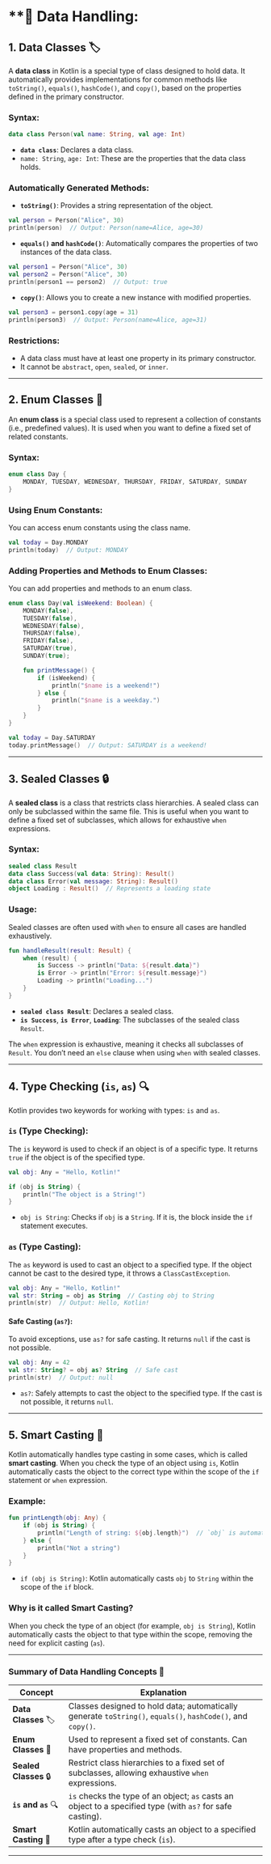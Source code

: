 # **🔷 Data Handling:

## **1. Data Classes** 🏷️

A **data class** in Kotlin is a special type of class designed to hold data.
It automatically provides implementations for common methods like `toString()`, `equals()`, `hashCode()`, and `copy()`,
based on the properties defined in the primary constructor.

### **Syntax:**
```kotlin
data class Person(val name: String, val age: Int)
```
- **`data class`**: Declares a data class.
- `name: String`, `age: Int`: These are the properties that the data class holds.

### **Automatically Generated Methods**:
- **`toString()`**: Provides a string representation of the object.
```kotlin
val person = Person("Alice", 30)
println(person)  // Output: Person(name=Alice, age=30)
```

- **`equals()` and `hashCode()`**: Automatically compares the properties of two instances of the data class.
```kotlin
val person1 = Person("Alice", 30)
val person2 = Person("Alice", 30)
println(person1 == person2)  // Output: true
```

- **`copy()`**: Allows you to create a new instance with modified properties.
```kotlin
val person3 = person1.copy(age = 31)
println(person3)  // Output: Person(name=Alice, age=31)
```

### **Restrictions**:
- A data class must have at least one property in its primary constructor.
- It cannot be `abstract`, `open`, `sealed`, or `inner`.

---

## **2. Enum Classes** 🔢

An **enum class** is a special class used to represent a collection of constants (i.e., predefined values). 
It is used when you want to define a fixed set of related constants.

### **Syntax:**
```kotlin
enum class Day {
    MONDAY, TUESDAY, WEDNESDAY, THURSDAY, FRIDAY, SATURDAY, SUNDAY
}
```

### **Using Enum Constants**:
You can access enum constants using the class name.
```kotlin
val today = Day.MONDAY
println(today)  // Output: MONDAY
```

### **Adding Properties and Methods to Enum Classes**:
You can add properties and methods to an enum class.

```kotlin
enum class Day(val isWeekend: Boolean) {
    MONDAY(false),
    TUESDAY(false),
    WEDNESDAY(false),
    THURSDAY(false),
    FRIDAY(false),
    SATURDAY(true),
    SUNDAY(true);

    fun printMessage() {
        if (isWeekend) {
            println("$name is a weekend!")
        } else {
            println("$name is a weekday.")
        }
    }
}

val today = Day.SATURDAY
today.printMessage()  // Output: SATURDAY is a weekend!
```

---

## **3. Sealed Classes 🔒**

A **sealed class** is a class that restricts class hierarchies.
A sealed class can only be subclassed within the same file. 
This is useful when you want to define a fixed set of subclasses, which allows for exhaustive `when` expressions.

### **Syntax:**
```kotlin
sealed class Result
data class Success(val data: String): Result()
data class Error(val message: String): Result()
object Loading : Result()  // Represents a loading state
```

### **Usage**:
Sealed classes are often used with `when` to ensure all cases are handled exhaustively.

```kotlin
fun handleResult(result: Result) {
    when (result) {
        is Success -> println("Data: ${result.data}")
        is Error -> println("Error: ${result.message}")
        Loading -> println("Loading...")
    }
}
```

- **`sealed class Result`**: Declares a sealed class.
- **`is Success`**, **`is Error`**, **`Loading`**: The subclasses of the sealed class `Result`.

The `when` expression is exhaustive, meaning it checks all subclasses of `Result`. 
You don’t need an `else` clause when using `when` with sealed classes.

---

## **4. Type Checking (`is`, `as`) 🔍**

Kotlin provides two keywords for working with types: `is` and `as`.

### **`is` (Type Checking)**:
The `is` keyword is used to check if an object is of a specific type. It returns `true` if the object is of the specified type.

```kotlin
val obj: Any = "Hello, Kotlin!"

if (obj is String) {
    println("The object is a String!")
}
```
- `obj is String`: Checks if `obj` is a `String`. If it is, the block inside the `if` statement executes.

### **`as` (Type Casting)**:
The `as` keyword is used to cast an object to a specified type. If the object cannot be cast to the desired type, it throws a `ClassCastException`.

```kotlin
val obj: Any = "Hello, Kotlin!"
val str: String = obj as String  // Casting obj to String
println(str)  // Output: Hello, Kotlin!
```

#### **Safe Casting (`as?`)**:
To avoid exceptions, use `as?` for safe casting. It returns `null` if the cast is not possible.

```kotlin
val obj: Any = 42
val str: String? = obj as? String  // Safe cast
println(str)  // Output: null
```

- `as?`: Safely attempts to cast the object to the specified type. If the cast is not possible, it returns `null`.

---

## **5. Smart Casting 🔄**

Kotlin automatically handles type casting in some cases, which is called **smart casting**. When you check the type of an object using `is`, Kotlin automatically casts the object to the correct type within the scope of the `if` statement or `when` expression.

### **Example**:
```kotlin
fun printLength(obj: Any) {
    if (obj is String) {
        println("Length of string: ${obj.length}")  // `obj` is automatically cast to String
    } else {
        println("Not a string")
    }
}
```
- `if (obj is String)`: Kotlin automatically casts `obj` to `String` within the scope of the `if` block.

### **Why is it called Smart Casting?**
When you check the type of an object (for example, `obj is String`), Kotlin automatically casts the object to that type within the scope, removing the need for explicit casting (`as`).

---

### **Summary of Data Handling Concepts** 📝

| Concept                | Explanation                                                                                                 |
|------------------------|-------------------------------------------------------------------------------------------------------------|
| **Data Classes**   🏷️ | Classes designed to hold data; automatically generate `toString()`, `equals()`, `hashCode()`, and `copy()`. |
| **Enum Classes**   🔢  | Used to represent a fixed set of constants. Can have properties and methods.                                |
| **Sealed Classes** 🔒  | Restrict class hierarchies to a fixed set of subclasses, allowing exhaustive `when` expressions.            |
| **`is` and `as`**  🔍  | `is` checks the type of an object; `as` casts an object to a specified type (with `as?` for safe casting).  |
| **Smart Casting**  🔄  | Kotlin automatically casts an object to a specified type after a type check (`is`).                         |

---